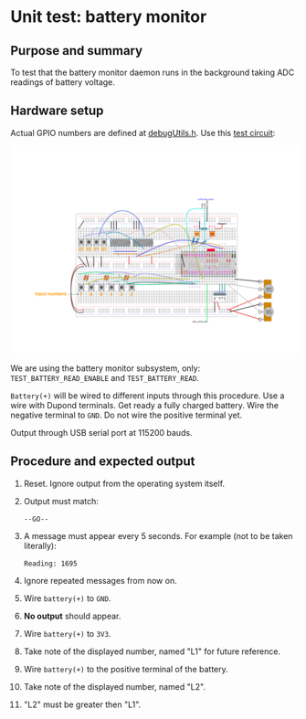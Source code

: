# Unit test: battery monitor

## Purpose and summary

To test that the battery monitor daemon runs in the background taking ADC readings of battery voltage.

## Hardware setup

Actual GPIO numbers are defined at [debugUtils.h](./debugUtils.h).
Use this [test circuit](../../Protoboards/TestBoard1.diy):

![Test circuit image](../../Protoboards/TestBoard1.png)

We are using the battery monitor subsystem, only: `TEST_BATTERY_READ_ENABLE` and `TEST_BATTERY_READ`.

`Battery(+)` will be wired to different inputs through this procedure. Use a wire with Dupond terminals.
Get ready a fully charged battery. Wire the negative terminal to `GND`. Do not wire the positive terminal yet.

Output through USB serial port at 115200 bauds.

## Procedure and expected output

1. Reset. Ignore output from the operating system itself.
2. Output must match:

   ```text
   --GO--
   ```

3. A message must appear every 5 seconds. For example (not to be taken literally):

   ```text
   Reading: 1695
   ```

4. Ignore repeated messages from now on.
5. Wire `battery(+)` to `GND`.
6. **No output** should appear.
7. Wire `battery(+)` to `3V3`.
8. Take note of the displayed number, named "L1" for future reference.
9. Wire `battery(+)` to the positive terminal of the battery.
10. Take note of the displayed number, named "L2".
11. "L2" must be greater then "L1".
